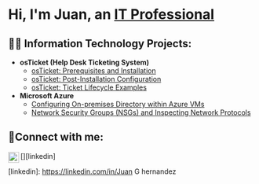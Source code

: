 <h1>Hi, I'm Juan, an <a href="https://linkedin.com/in/Juan G hernandez">IT Professional</a></h1>

<h2>👨‍💻 Information Technology Projects:</h2>

- <b>osTicket (Help Desk Ticketing System)</b>
  - [osTicket: Prerequisites and Installation](https://github.com/juang735/osticket-prereqs)
  - [osTicket: Post-Installation Configuration](https://github.com/juang735/post-install)
  - [osTicket: Ticket Lifecycle Examples](https://github.com/juang735/ticket-lifecycle)
- <b>Microsoft Azure</b>
  - [Configuring On-premises Directory within Azure VMs](https://github.com/juang735/configure)
  - [Network Security Groups (NSGs) and Inspecting Network Protocols](https://github.com/juang735/azure-network)

<h2>🤳Connect with me:</h2>

[<img align="left" alt="Josh | LinkedIn" width="22px" src="https://cdn.jsdelivr.net/npm/simple-icons@v3/icons/linkedin.svg" />][linkedin]

[linkedin]: https://linkedin.com/in/Juan G hernandez

